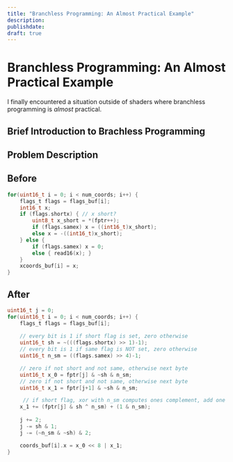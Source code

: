 ```yaml
---
title: "Branchless Programming: An Almost Practical Example"
description: 
publishdate: 
draft: true
---
```


# Branchless Programming: An Almost Practical Example

I finally encountered a situation outside of shaders where branchless programming is *almost* practical.


## Brief Introduction to Brachless Programming


## Problem Description

## Before


``` c 
for(uint16_t i = 0; i < num_coords; i++) {
	flags_t flags = flags_buf[i];
	int16_t x;
	if (flags.shortx) { // x short?
		uint8_t x_short = *(fptr++);
		if (flags.samex) x = ((int16_t)x_short);
		else x = -((int16_t)x_short);
	} else {
		if (flags.samex) x = 0;
		else { read16(x); }
	}
	xcoords_buf[i] = x;
}
```

## After


``` c
uint16_t j = 0;
for(uint16_t i = 0; i < num_coords; i++) {
	flags_t flags = flags_buf[i];
	
	// every bit is 1 if short flag is set, zero otherwise
	uint16_t sh = ~(((flags.shortx) >> 1)-1); 
	// every bit is 1 if same flag is NOT set, zero otherwise
	uint16_t n_sm = ((flags.samex) >> 4)-1;   

	// zero if not short and not same, otherwise next byte
	uint16_t x_0 = fptr[j] & ~sh & n_sm; 
	// zero if not short and not same, otherwise next byte
	uint16_t x_1 = fptr[j+1] & ~sh & n_sm; 

	 // if short flag, xor with n_sm computes ones complement, add one if negative for twos complement
	x_1 += (fptr[j] & sh ^ n_sm) + (1 & n_sm);
	
	j += 2;
	j -= sh & 1;
	j -= (~n_sm & ~sh) & 2;

	coords_buf[i].x = x_0 << 8 | x_1;
}
```
